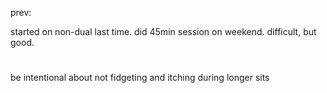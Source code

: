 prev:

started on non-dual last time.
did 45min session on weekend. difficult, but good. 

#

be intentional about not fidgeting and itching during longer sits

# 

